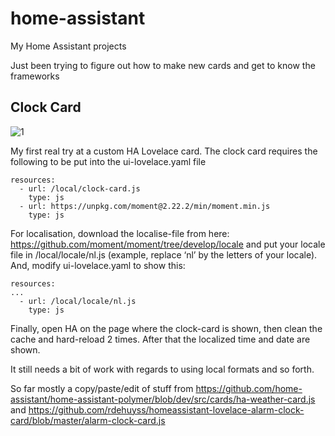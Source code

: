 # home-assistant
My Home Assistant projects

Just been trying to figure out how to make new cards and get to know the frameworks


## Clock Card
![](https://i.imgur.com/L8CFpm6.gif "1")

My first real try at a custom HA Lovelace card. 
The clock card requires the following to be put into the ui-lovelace.yaml file
```
resources:
  - url: /local/clock-card.js
    type: js
  - url: https://unpkg.com/moment@2.22.2/min/moment.min.js
    type: js
```

For localisation, download the localise-file from here: https://github.com/moment/moment/tree/develop/locale
and put your locale file in /local/locale/nl.js (example, replace ‘nl’ by the letters of your locale).
And, modify ui-lovelace.yaml to show this:
```
resources:
...
  - url: /local/locale/nl.js
    type: js
```
Finally, open HA on the page where the clock-card is shown, then clean the cache and hard-reload 2 times. After that the localized time and date are shown.

It still needs a bit of work with regards to using local formats and so forth.


So far mostly a copy/paste/edit of stuff from 
https://github.com/home-assistant/home-assistant-polymer/blob/dev/src/cards/ha-weather-card.js
and
https://github.com/rdehuyss/homeassistant-lovelace-alarm-clock-card/blob/master/alarm-clock-card.js
